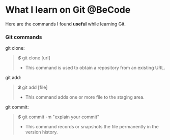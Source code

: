 # What I learn on Git @BeCode

Here are the commands I found **useful** while learning Git.  

### Git commands

git clone:  
> ***$*** git clone [url]
> - This command is used to obtain a repository from an existing URL.  
  
git add:  
> ***$*** git add [file]
> - This command adds one or more file to the staging area.  
  
git commit:
> ***$*** git commit -m "explain your commit"
> - This command records or snapshots the file permanently in the version history.


